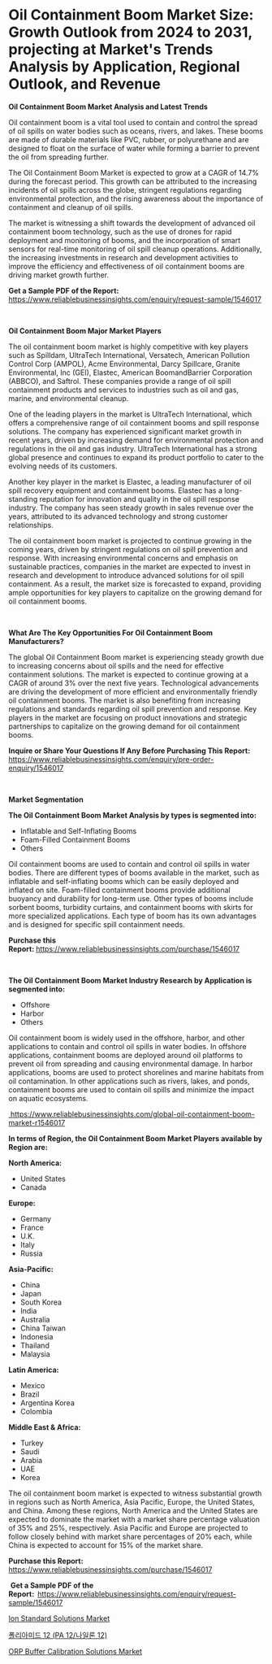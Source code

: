 <p><h1>Oil Containment Boom Market Size: Growth Outlook from 2024 to 2031, projecting at Market's Trends Analysis by Application, Regional Outlook, and Revenue</h1></p><p><strong>Oil Containment Boom Market Analysis and Latest Trends</strong></p>
<p><p>Oil containment boom is a vital tool used to contain and control the spread of oil spills on water bodies such as oceans, rivers, and lakes. These booms are made of durable materials like PVC, rubber, or polyurethane and are designed to float on the surface of water while forming a barrier to prevent the oil from spreading further.</p><p>The Oil Containment Boom Market is expected to grow at a CAGR of 14.7% during the forecast period. This growth can be attributed to the increasing incidents of oil spills across the globe, stringent regulations regarding environmental protection, and the rising awareness about the importance of containment and cleanup of oil spills.</p><p>The market is witnessing a shift towards the development of advanced oil containment boom technology, such as the use of drones for rapid deployment and monitoring of booms, and the incorporation of smart sensors for real-time monitoring of oil spill cleanup operations. Additionally, the increasing investments in research and development activities to improve the efficiency and effectiveness of oil containment booms are driving market growth further.</p></p>
<p><strong>Get a Sample PDF of the Report:&nbsp;</strong> <a href="https://www.reliablebusinessinsights.com/enquiry/request-sample/1546017">https://www.reliablebusinessinsights.com/enquiry/request-sample/1546017</a></p>
<p>&nbsp;</p>
<p><strong>Oil Containment Boom Major Market Players</strong></p>
<p><p>The oil containment boom market is highly competitive with key players such as Spilldam, UltraTech International, Versatech, American Pollution Control Corp (AMPOL), Acme Environmental, Darcy Spillcare, Granite Environmental, Inc (GEI), Elastec, American BoomandBarrier Corporation (ABBCO), and Saftrol. These companies provide a range of oil spill containment products and services to industries such as oil and gas, marine, and environmental cleanup.</p><p>One of the leading players in the market is UltraTech International, which offers a comprehensive range of oil containment booms and spill response solutions. The company has experienced significant market growth in recent years, driven by increasing demand for environmental protection and regulations in the oil and gas industry. UltraTech International has a strong global presence and continues to expand its product portfolio to cater to the evolving needs of its customers.</p><p>Another key player in the market is Elastec, a leading manufacturer of oil spill recovery equipment and containment booms. Elastec has a long-standing reputation for innovation and quality in the oil spill response industry. The company has seen steady growth in sales revenue over the years, attributed to its advanced technology and strong customer relationships.</p><p>The oil containment boom market is projected to continue growing in the coming years, driven by stringent regulations on oil spill prevention and response. With increasing environmental concerns and emphasis on sustainable practices, companies in the market are expected to invest in research and development to introduce advanced solutions for oil spill containment. As a result, the market size is forecasted to expand, providing ample opportunities for key players to capitalize on the growing demand for oil containment booms.</p></p>
<p>&nbsp;</p>
<p><strong>What Are The Key Opportunities For Oil Containment Boom Manufacturers?</strong></p>
<p><p>The global Oil Containment Boom market is experiencing steady growth due to increasing concerns about oil spills and the need for effective containment solutions. The market is expected to continue growing at a CAGR of around 3% over the next five years. Technological advancements are driving the development of more efficient and environmentally friendly oil containment booms. The market is also benefiting from increasing regulations and standards regarding oil spill prevention and response. Key players in the market are focusing on product innovations and strategic partnerships to capitalize on the growing demand for oil containment booms.</p></p>
<p><strong>Inquire or Share Your Questions If Any Before Purchasing This Report:</strong> <a href="https://www.reliablebusinessinsights.com/enquiry/pre-order-enquiry/1546017">https://www.reliablebusinessinsights.com/enquiry/pre-order-enquiry/1546017</a></p>
<p>&nbsp;</p>
<p><strong>Market Segmentation</strong></p>
<p><strong>The Oil Containment Boom Market Analysis by types is segmented into:</strong></p>
<p><ul><li>Inflatable and Self-Inflating Booms</li><li>Foam-Filled Containment Booms</li><li>Others</li></ul></p>
<p><p>Oil containment booms are used to contain and control oil spills in water bodies. There are different types of booms available in the market, such as inflatable and self-inflating booms which can be easily deployed and inflated on site. Foam-filled containment booms provide additional buoyancy and durability for long-term use. Other types of booms include sorbent booms, turbidity curtains, and containment booms with skirts for more specialized applications. Each type of boom has its own advantages and is designed for specific spill containment needs.</p></p>
<p><strong>Purchase this Report:&nbsp;</strong><a href="https://www.reliablebusinessinsights.com/purchase/1546017">https://www.reliablebusinessinsights.com/purchase/1546017</a></p>
<p>&nbsp;</p>
<p><strong>The Oil Containment Boom Market Industry Research by Application is segmented into:</strong></p>
<p><ul><li>Offshore</li><li>Harbor</li><li>Others</li></ul></p>
<p><p>Oil containment boom is widely used in the offshore, harbor, and other applications to contain and control oil spills in water bodies. In offshore applications, containment booms are deployed around oil platforms to prevent oil from spreading and causing environmental damage. In harbor applications, booms are used to protect shorelines and marine habitats from oil contamination. In other applications such as rivers, lakes, and ponds, containment booms are used to contain oil spills and minimize the impact on aquatic ecosystems.</p></p>
<p><a href="https://www.reliablebusinessinsights.com/global-oil-containment-boom-market-r1546017">&nbsp;https://www.reliablebusinessinsights.com/global-oil-containment-boom-market-r1546017</a></p>
<p><strong>In terms of Region, the Oil Containment Boom Market Players available by Region are:</strong></p>
<p>
    <p> <strong> North America: </strong>
        <ul>
            <li>United States</li>
            <li>Canada</li>
        </ul>
        </p> 
    <p> <strong> Europe: </strong>
        <ul>
            <li>Germany</li>
            <li>France</li>
            <li>U.K.</li>
            <li>Italy</li>
            <li>Russia</li>
        </ul>
        </p> 
    <p> <strong> Asia-Pacific: </strong>
        <ul>
            <li>China</li>
            <li>Japan</li>
            <li>South Korea</li>
            <li>India</li>
            <li>Australia</li>
            <li>China Taiwan</li>
            <li>Indonesia</li>
            <li>Thailand</li>
            <li>Malaysia</li>
        </ul>
        </p> 
    <p> <strong> Latin America: </strong>
        <ul>
            <li>Mexico</li>
            <li>Brazil</li>
            <li>Argentina Korea</li>
            <li>Colombia</li>
        </ul>
        </p> 
    <p> <strong> Middle East & Africa: </strong>
        <ul>
            <li>Turkey</li>
            <li>Saudi</li>
            <li>Arabia</li>
            <li>UAE</li>
            <li>Korea</li>
        </ul>
    </p>
    </p>
<p><p>The oil containment boom market is expected to witness substantial growth in regions such as North America, Asia Pacific, Europe, the United States, and China. Among these regions, North America and the United States are expected to dominate the market with a market share percentage valuation of 35% and 25%, respectively. Asia Pacific and Europe are projected to follow closely behind with market share percentages of 20% each, while China is expected to account for 15% of the market share.</p></p>
<p><strong>Purchase this Report: </strong><a href="https://www.reliablebusinessinsights.com/purchase/1546017">https://www.reliablebusinessinsights.com/purchase/1546017</a></p>
<p>&nbsp;<strong>Get a Sample PDF of the Report:&nbsp;&nbsp;</strong><a href="https://www.reliablebusinessinsights.com/enquiry/request-sample/1546017">https://www.reliablebusinessinsights.com/enquiry/request-sample/1546017</a></p>
<p><strong></strong></p>
<p><p><a href="https://github.com/AndreanneHane2023/Market-Research-Report-List-1/blob/main/ion-standard-solutions-market.md">Ion Standard Solutions Market</a></p><p><a href="https://github.com/alfitoms13/Market-Research-Report-List-1/blob/main/2084051147542.md">폴리아미드 12 (PA 12/나일론 12)</a></p><p><a href="https://github.com/RyleeBauch2023/Market-Research-Report-List-1/blob/main/orp-buffer-calibration-solutions-market.md">ORP Buffer Calibration Solutions Market</a></p></p>